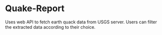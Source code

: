 # Quake-Report
Uses web API to fetch earth quack data from USGS server. Users can filter the extracted data according to their choice. 
